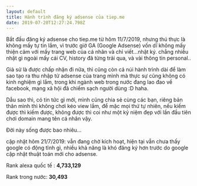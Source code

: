 ```yaml
---
layout: default
title: Hành trình đăng ký adsense của tiep.me
date: 2019-07-20T12:27:24.798Z
---
```

Bắt đầu đăng ký adsense cho tiep.me từ hôm 11/7/2019, nhưng thú thực là không mấy tự tin lắm, vì trước giờ GA (Google Adsense) vốn dĩ không mấy thiện cảm với mấy trang web của cá nhân và chỉ viết...nhật ký. chẳng nhiều nhặt gì ngoài mấy cái CV, history đã từng trải qua, và vài thông tin personal..

Giả sử là được chấp nhận đi nữa, thì cũng còn cả núi hành trình dài để làm sao tạo ra thu nhập từ adsense của trang mình mà thực sự cũng không có kinh nghiệm gì lắm, trong khi ngành web trong nước đang lao đao về facebook, mạng xã hội đã chiếm sạch người dùng :D haha.

Dẫu sao thì, có tin tức gì mới, mình cũng chia sẻ cùng các bạn, riêng bản thân mình thì không chơi kéo view lắm, để mặc mọi thứ tự nhiên, nếu kiếm được thì kiếm được, không được thì coi như một kỷ niệm đẹp với lần đầu tiên chơi domain mang tên cá nhân vậy.

Đời này sống được bao nhiêu...

cập nhật hôm 21/7/2019: vẫn đang chờ kích hoạt, hiện tại vẫn chưa thấy google có động tĩnh gì, nhiều khả năng là khó đăng ký hơn trước do google cập nhật thuật toán mới cho adsense.

Rank alexa quốc tế : **4,733,129**

Rank trong nước: **30,493**
